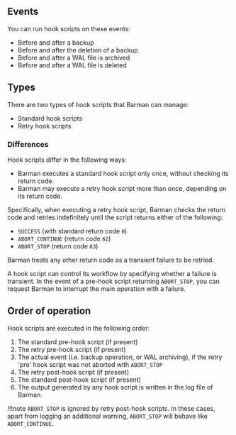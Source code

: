 
## Events
You can run hook scripts on these events:

- Before and after a backup
- Before and after the deletion of a backup
- Before and after a WAL file is archived
- Before and after a WAL file is deleted

## Types 
There are two types of hook scripts that Barman can manage:

- Standard hook scripts
- Retry hook scripts

### Differences 

Hook scripts differ in the following ways:

- Barman executes a standard hook script only once, without checking its return code.
- Barman may execute a retry hook script more than once, depending on its return code.

Specifically, when executing a retry hook script, Barman checks the return code and retries indefinitely until the script returns either of the following:

- `SUCCESS` (with standard return code `0`)
- `ABORT_CONTINUE` (return code `62`)
- `ABORT_STOP` (return code `63`)

Barman treats any other return code as a transient failure to be retried. 

A hook script can control its workflow by specifying whether a failure is transient.  In the event of a pre-hook script returning `ABORT_STOP`, you can request Barman to interrupt the main operation with a failure.

## Order of operation

Hook scripts are executed in the following order:

1. The standard pre-hook script (if present)
2. The retry pre-hook script (if present)
3. The actual event (i.e. backup operation, or WAL archiving), if the retry 'pre' hook script was not aborted with `ABORT_STOP`
4. The retry post-hook script (if present)
5. The standard post-hook script (if present)
6. The output generated by any hook script is written in the log file of Barman.

!!!note
    `ABORT_STOP` is ignored by retry post-hook scripts. In these cases, apart from logging an additional warning, `ABORT_STOP` will behave like `ABORT_CONTINUE`.








